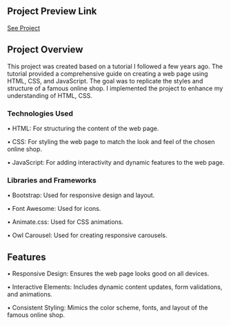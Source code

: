## Project Preview Link
[See Project](https://rastifar.github.io/digikala-mock-website-old-version-simplified/)

## Project Overview

This project was created based on a tutorial I followed a few years ago.
The tutorial provided a comprehensive guide on creating a web page using HTML, CSS, and JavaScript.
The goal was to replicate the styles and structure of a famous online shop. 
I implemented the project to enhance my understanding of HTML, CSS.

### Technologies Used

•  HTML: For structuring the content of the web page.

•  CSS: For styling the web page to match the look and feel of the chosen online shop.

•  JavaScript: For adding interactivity and dynamic features to the web page.

### Libraries and Frameworks
•  Bootstrap: Used for responsive design and layout.

•  Font Awesome: Used for icons.

•  Animate.css: Used for CSS animations.

•  Owl Carousel: Used for creating responsive carousels.

## Features
•  Responsive Design: Ensures the web page looks good on all devices.

•  Interactive Elements: Includes dynamic content updates, form validations, and animations.

•  Consistent Styling: Mimics the color scheme, fonts, and layout of the famous online shop.

